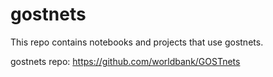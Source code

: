 # gostnets

This repo contains notebooks and projects that use gostnets. 

gostnets repo: https://github.com/worldbank/GOSTnets
